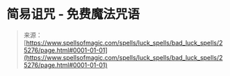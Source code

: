 <!--yml

category: 未分类

date: 2024-06-12 19:12:03

-->

# 简易诅咒 - 免费魔法咒语

> 来源：[https://www.spellsofmagic.com/spells/luck_spells/bad_luck_spells/25276/page.html#0001-01-01](https://www.spellsofmagic.com/spells/luck_spells/bad_luck_spells/25276/page.html#0001-01-01)
